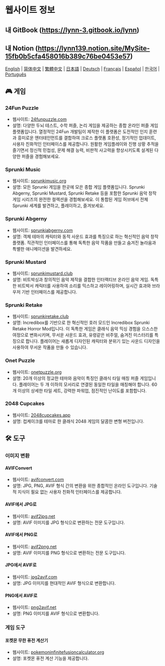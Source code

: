 # 웹사이트 정보

## 내 GitBook (https://lynn-3.gitbook.io/lynn)

## 내 Notion (https://lynn139.notion.site/MySite-15fb0b5cfa458016b389c76be0453e57)

[English](./README.md) | [简体中文](./README_CN.md) | [繁體中文](./README_TW.md) | [日本語](./README_JP.md) | [Deutsch](./README_DE.md) | [Français](./README_FR.md) | [Español](./README_ES.md) | [한국어](./README_KR.md) | [Português](./README_PT.md)

## 🎮 게임

### 24Fun Puzzle

- 웹사이트: [24funpuzzle.com](https://24funpuzzle.com?utm_source=github)
- 설명: 다양한 두뇌 테스트, 수학 퍼즐, 논리 게임을 제공하는 종합 온라인 퍼즐 게임 플랫폼입니다. 열정적인 24Fun 개발팀이 제작한 이 플랫폼은 도전적인 인지 훈련과 흥미로운 엔터테인먼트를 결합하여 크로스 플랫폼 호환성, 정기적인 업데이트, 사용자 친화적인 인터페이스를 제공합니다. 원활한 게임플레이와 진행 상황 추적을 즐기면서 정신적 민첩성, 문제 해결 능력, 비판적 사고력을 향상시키도록 설계된 다양한 퍼즐을 경험해보세요.

### Sprunki Music

- 웹사이트: [sprunkimusic.org](https://sprunkimusic.org?utm_source=github)
- 설명: 모든 Sprunki 게임을 한곳에 모은 종합 게임 플랫폼입니다. Sprunki Abgerny, Sprunki Mustard, Sprunki Retake 등을 포함한 Sprunki 음악 창작 게임 시리즈의 완전한 컬렉션을 경험해보세요. 이 통합된 게임 허브에서 전체 Sprunki 세계를 발견하고, 플레이하고, 즐겨보세요.

### Sprunki Abgerny

- 웹사이트: [sprunkiabgerny.com](https://sprunkiabgerny.com?utm_source=github)
- 설명: 객체 테마의 캐릭터와 동적 사운드 효과를 특징으로 하는 혁신적인 음악 창작 플랫폼. 직관적인 인터페이스를 통해 독특한 음악 작품을 만들고 숨겨진 놀라움과 특별한 애니메이션을 발견하세요.

### Sprunki Mustard

- 웹사이트: [sprunkimustard.club](https://sprunkimustard.club?utm_source=github)
- 설명: 비트박싱과 창의적인 음악 제작을 결합한 인터랙티브 온라인 음악 게임. 독특한 비트박서 캐릭터를 사용하여 소리를 믹스하고 레이어링하며, 실시간 효과와 브라우저 기반 인터페이스를 제공합니다.

### Sprunki Retake

- 웹사이트: [sprunkiretake.club](https://sprunkiretake.club?utm_source=github)
- 설명: Incredibox를 기반으로 한 혁신적인 호러 모드인 Incredibox Sprunki Retake Horror Mod입니다. 이 독특한 게임은 클래식 음악 믹싱 경험을 으스스한 여정으로 변화시키며, 무서운 사운드 효과, 유령같은 비주얼, 숨겨진 미스터리를 특징으로 합니다. 플레이어는 새롭게 디자인된 캐릭터와 분위기 있는 사운드 디자인을 사용하여 무서운 작품을 만들 수 있습니다.

### Onet Puzzle

- 웹사이트: [onetpuzzle.org](https://onetpuzzle.org?utm_source=github)
- 설명: 20개 이상의 정교한 테마와 음악이 특징인 클래식 타일 매칭 퍼즐 게임입니다. 플레이어는 두 개 이하의 모서리로 연결된 동일한 타일을 매칭해야 합니다. 60개 이상의 상세한 타일 세트, 강력한 파워업, 점진적인 난이도를 포함합니다.

### 2048 Cupcakes

- 웹사이트: [2048cupcakes.app](https://2048cupcakes.app?utm_source=github)
- 설명: 컵케이크를 테마로 한 클래식 2048 게임의 달콤한 변형 버전입니다.

## 🛠️ 도구

### 이미지 변환

#### AVIFConvert

- 웹사이트: [avifconvert.com](https://avifconvert.com?utm_source=github)
- 설명: JPG, PNG, AVIF 형식 간의 변환을 위한 종합적인 온라인 도구입니다. 기술적 지식이 필요 없는 사용자 친화적 인터페이스를 제공합니다.

#### AVIF에서 JPG로

- 웹사이트: [avif2jpg.net](https://avif2jpg.net?utm_source=github)
- 설명: AVIF 이미지를 JPG 형식으로 변환하는 전문 도구입니다.

#### AVIF에서 PNG로

- 웹사이트: [avif2png.net](https://avif2png.net?utm_source=github)
- 설명: AVIF 이미지를 PNG 형식으로 변환하는 전문 도구입니다.

#### JPG에서 AVIF로

- 웹사이트: [jpg2avif.com](https://jpg2avif.com?utm_source=github)
- 설명: JPG 이미지를 현대적인 AVIF 형식으로 변환합니다.

#### PNG에서 AVIF로

- 웹사이트: [png2avif.net](https://png2avif.net?utm_source=github)
- 설명: PNG 이미지를 AVIF 형식으로 변환합니다.

### 게임 도구

#### 포켓몬 무한 퓨전 계산기

- 웹사이트: [pokemoninfinitefusioncalculator.org](https://pokemoninfinitefusioncalculator.org?utm_source=github)
- 설명: 포켓몬 퓨전 계산 기능을 제공합니다.
